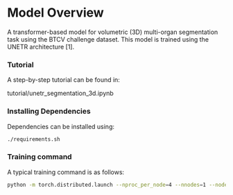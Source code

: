 # Model Overview
A transformer-based model for volumetric (3D) multi-organ segmentation task using the BTCV challenge dataset. This model is trained using the UNETR architecture [1].

### Tutorial

A step-by-step tutorial can be found in:

tutorial/unetr_segmentation_3d.ipynb

### Installing Dependencies
Dependencies can be installed using:
``` bash
./requirements.sh
```

### Training command
A typical training command is as follows:
``` bash
python -m torch.distributed.launch --nproc_per_node=4 --nnodes=1 --node_rank=0 --master_addr="localhost" --master_port=1234 __main__.py --amp --amp_scale --batch_size=5 --name=test_run_v1 --conv_block
```

